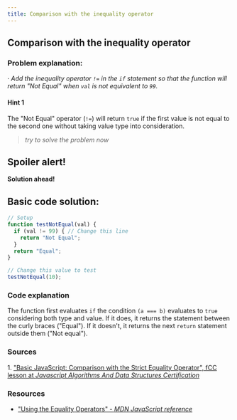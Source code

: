 ```yaml
---
title: Comparison with the inequality operator
---
```

## Comparison with the inequality operator


### Problem explanation:
· _Add the inequality operator `!=` in the `if` statement so that the function will return "Not Equal" when `val` is not equivalent to `99`._

#### Hint 1
The "Not Equal" operator (`!=`) will return `true` if the first value is not equal to the second one without taking value type into consideration.
> _try to solve the problem now_
> 

## Spoiler alert!

**Solution ahead!**

## Basic code solution:

```javascript
// Setup
function testNotEqual(val) {
  if (val != 99) { // Change this line
    return "Not Equal";
  }
  return "Equal";
}

// Change this value to test
testNotEqual(10);
```

### Code explanation
The function first evaluates `if` the condition `(a === b)` evaluates to `true` considering both type and value. If it does, it returns the statement between the curly braces ("Equal"). If it doesn't, it returns the next `return` statement outside them ("Not equal"). 

### Sources

<span id="cite1">1</span>. ["Basic JavaScript: Comparison with the Strict Equality Operator", fCC lesson at *Javascript Algorithms And Data Structures Certification*](https://learn.freecodecamp.org/javascript-algorithms-and-data-structures/basic-javascript/comparison-with-the-strict-equality-operator)

### Resources

- ["Using the Equality Operators" - *MDN JavaScript reference*](https://developer.mozilla.org/en-US/docs/Web/JavaScript/Reference/Operators/Comparison_Operators#Using_the_Equality_Operators)
<!--stackedit_data:
eyJoaXN0b3J5IjpbMTA3OTc4Mzg4LC0yMDMwNDcxOTI5LDU0Mj
Q3MzI1OCwxNzU4NDgxOTIyXX0=
-->